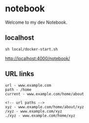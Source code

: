 # notebook

Welcome to my dev Notebook.


## localhost
```
sh local/docker-start.sh 
```

[http://localhost:4000/notebook/](http://localhost:4000/notebook/)

## URL links

```
url - www.example.com
path - /home
current - www.example.com/home/about

<!-- url paths -->
xyz - www.example.com/home/about/xyz
/xyz - www.example.com/xyz
./xyz - www.example.com/home/xyz
```


